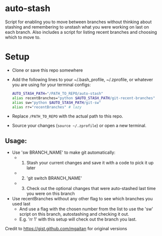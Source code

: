 # auto-stash
Script for enabling you to move between branches without thinking about stashing and remembering to unstash what you were working on last on each branch. Also includes a script for listing recent branches and choosing which to move to.


# Setup
- Clone or save this repo somewhere
- Add the following lines to your ~/.bash_profile, ~/.zprofile, or whatever you are using for your terminal configs:

    ```bash
    AUTO_STASH_PATH="/PATH_TO_REPO/auto-stash"
    alias recentBranches="python $AUTO_STASH_PATH/git-recent-branches"
    alias sw="python $AUTO_STASH_PATH/git-sw"
    alias rr="recentBranches" # lazy
    ```

- Replace `/PATH_TO_REPO` with the actual path to this repo.
- Source your changes (`source ~/.zprofile`) or open a new terminal.

## Usage:
- Use 'sw BRANCH_NAME' to make git automatically:
    - 1. Stash your current changes and save it with a code to pick it up later
    - 2. 'git switch BRANCH_NAME'
    - 3. Check out the optional changes that were auto-stashed last time you were on this branch
- Use recentBranches without any other flag to see which branches you used last
    - And use a flag with the chosen number from the list to use the 'sw' script on this branch, autostashing and checking it out. 
    - E.g. 'rr 1' with this setup will check out the branch you last.


Credit to https://gist.github.com/mgaitan for original versions